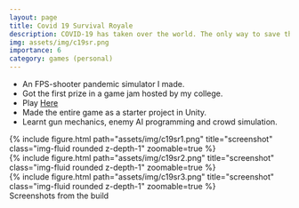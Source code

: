 ```yaml
---
layout: page
title: Covid 19 Survival Royale
description: COVID-19 has taken over the world. The only way to save the world is to kill the infected.
img: assets/img/c19sr.png
importance: 6
category: games (personal)
---
```

* An FPS-shooter pandemic simulator I made.
* Got the first prize in a game jam hosted by my college.
* Play [Here](https://drive.google.com/a/iitgn.ac.in/file/d/1RTDkU-kCBgqKmpHz13iJLWdAk9BMoVwX/view?usp=drivesdk)
* Made the entire game as a starter project in Unity.
* Learnt gun mechanics, enemy AI programming and crowd simulation.

<div class="row">
    <div class="col-sm mt-3 mt-md-0">
        {% include figure.html path="assets/img/c19sr1.png" title="screenshot" class="img-fluid rounded z-depth-1" zoomable=true %}
    </div>
    <div class="col-sm mt-3 mt-md-0">
        {% include figure.html path="assets/img/c19sr2.png" title="screenshot" class="img-fluid rounded z-depth-1" zoomable=true %}
    </div>
    <div class="col-sm mt-3 mt-md-0">
        {% include figure.html path="assets/img/c19sr3.png" title="screenshot" class="img-fluid rounded z-depth-1" zoomable=true %}
    </div>
</div>

<div class="caption">
    Screenshots from the build
</div>
